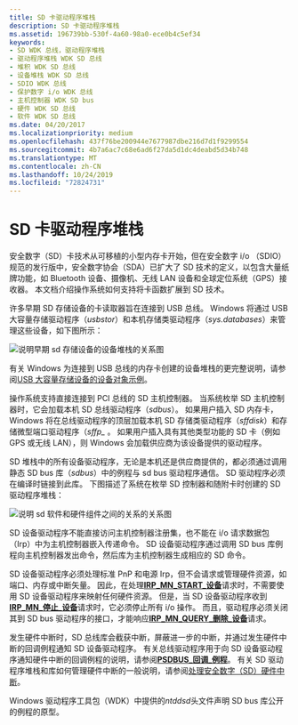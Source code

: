 ```yaml
---
title: SD 卡驱动程序堆栈
description: SD 卡驱动程序堆栈
ms.assetid: 196739bb-530f-4a60-98a0-ece0b4c5ef34
keywords:
- SD WDK 总线，驱动程序堆栈
- 驱动程序堆栈 WDK SD 总线
- 堆积 WDK SD 总线
- 设备堆栈 WDK SD 总线
- SDIO WDK 总线
- 保护数字 i/o WDK 总线
- 主机控制器 WDK SD bus
- 硬件 WDK SD 总线
- 软件 WDK SD 总线
ms.date: 04/20/2017
ms.localizationpriority: medium
ms.openlocfilehash: 437f76be200944e7677987dbe216d7d1f9299554
ms.sourcegitcommit: 4b7a6ac7c68e6ad6f27da5d1dc4deabd5d34b748
ms.translationtype: MT
ms.contentlocale: zh-CN
ms.lasthandoff: 10/24/2019
ms.locfileid: "72824731"
---
```

# <a name="sd-card-driver-stack"></a>SD 卡驱动程序堆栈


安全数字（SD）卡技术从可移植的小型内存卡开始，但在安全数字 i/o （SDIO）规范的发行版中，安全数字协会（SDA）已扩大了 SD 技术的定义，以包含大量纸牌功能，如 Bluetooth 设备、摄像机、无线 LAN 设备和全球定位系统（GPS）接收器。 本文档介绍操作系统如何支持将卡函数扩展到 SD 技术。

许多早期 SD 存储设备的卡读取器旨在连接到 USB 总线。 Windows 将通过 USB 大容量存储驱动程序（*usbstor*）和本机存储类驱动程序（*sys.databases*）来管理这些设备，如下图所示：

![说明早期 sd 存储设备的设备堆栈的关系图](images/sdio-usb.png)

有关 Windows 为连接到 USB 总线的内存卡创建的设备堆栈的更完整说明，请参阅[USB 大容量存储设备的设备对象示例](https://docs.microsoft.com/windows-hardware/drivers/storage/device-object-example-for-a-usb-mass-storage-device)。

操作系统支持直接连接到 PCI 总线的 SD 主机控制器。 当系统枚举 SD 主机控制器时，它会加载本机 SD 总线驱动程序（*sdbus*）。 如果用户插入 SD 内存卡，Windows 将在总线驱动程序的顶层加载本机 SD 存储类驱动程序（*sffdisk*）和存储微型端口驱动程序（*sffp\_* 。 如果用户插入具有其他类型功能的 SD 卡（例如 GPS 或无线 LAN），则 Windows 会加载供应商为该设备提供的驱动程序。

SD 堆栈中的所有设备驱动程序，无论是本机还是供应商提供的，都必须通过调用静态 SD bus 库（*sdbus*）中的例程与 sd bus 驱动程序通信。 SD 驱动程序必须在编译时链接到此库。 下图描述了系统在枚举 SD 控制器和随附卡时创建的 SD 驱动程序堆栈：

![说明 sd 软件和硬件组件之间的关系的关系图](images/sdiostack.png)

SD 设备驱动程序不能直接访问主机控制器注册集，也不能在 i/o 请求数据包（Irp）中为主机控制器嵌入传递命令。 SD 设备驱动程序通过调用 SD bus 库例程向主机控制器发出命令，然后库为主机控制器生成相应的 SD 命令。

SD 设备驱动程序必须处理标准 PnP 和电源 Irp，但不会请求或管理硬件资源，如端口、内存或中断矢量。 因此，在处理[**IRP\_MN\_START\_设备**](https://docs.microsoft.com/windows-hardware/drivers/kernel/irp-mn-start-device)请求时，不需要使用 SD 设备驱动程序来映射任何硬件资源。 但是，当 SD 设备驱动程序收到[**IRP\_MN\_停止\_设备**](https://docs.microsoft.com/windows-hardware/drivers/kernel/irp-mn-stop-device)请求时，它必须停止所有 i/o 操作。 而且，驱动程序必须关闭其到 SD bus 驱动程序的接口，才能响应[**IRP\_MN\_QUERY\_删除\_设备**](https://docs.microsoft.com/windows-hardware/drivers/kernel/irp-mn-query-remove-device)请求。

发生硬件中断时，SD 总线库会截获中断，屏蔽进一步的中断，并通过发生硬件中断的回调例程通知 SD 设备驱动程序。 有关总线驱动程序用于向 SD 设备驱动程序通知硬件中断的回调例程的说明，请参阅[**PSDBUS\_回调\_例程**](https://docs.microsoft.com/windows-hardware/drivers/ddi/ntddsd/nc-ntddsd-sdbus_callback_routine)。 有关 SD 驱动程序堆栈和库如何管理硬件中断的一般说明，请参阅[处理安全数字（SD）硬件中断](https://docs.microsoft.com/windows-hardware/drivers/sd/handling-sd-card-interrupts)。

Windows 驱动程序工具包（WDK）中提供的*ntddsd*头文件声明 SD bus 库公开的例程的原型。

 

 





